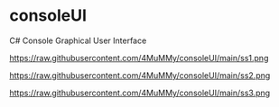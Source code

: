 # consoleUI

C# Console Graphical User Interface

https://raw.githubusercontent.com/4MuMMy/consoleUI/main/ss1.png

https://raw.githubusercontent.com/4MuMMy/consoleUI/main/ss2.png

https://raw.githubusercontent.com/4MuMMy/consoleUI/main/ss3.png
